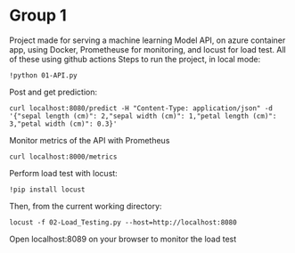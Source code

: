 # Group 1
Project made for serving a machine learning Model API, on azure container app, using Docker, Prometheuse for monitoring, and locust for load test. All of these using github actions
Steps to run the project, in local mode:
```
!python 01-API.py
```
Post and get prediction:
```
curl localhost:8080/predict -H "Content-Type: application/json" -d '{"sepal length (cm)": 2,"sepal width (cm)": 1,"petal length (cm)": 3,"petal width (cm)": 0.3}'
```
Monitor metrics of the API with Prometheus
```
curl localhost:8000/metrics
```
Perform load test with locust:
```
!pip install locust
```
Then, from the current working directory:
```
locust -f 02-Load_Testing.py --host=http://localhost:8080
```
Open localhost:8089 on your browser to monitor the load test

